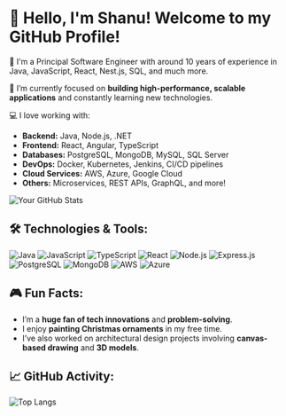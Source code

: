 # 👋 Hello, I'm Shanu! Welcome to my GitHub Profile!

🚀 I'm a Principal Software Engineer with around 10 years of experience in Java, JavaScript, React, Nest.js, SQL, and much more.

🌱 I’m currently focused on **building high-performance, scalable applications** and constantly learning new technologies.

💻 I love working with:
- **Backend:** Java, Node.js, .NET
- **Frontend:** React, Angular, TypeScript
- **Databases:** PostgreSQL, MongoDB, MySQL, SQL Server
- **DevOps:** Docker, Kubernetes, Jenkins, CI/CD pipelines
- **Cloud Services:** AWS, Azure, Google Cloud
- **Others:** Microservices, REST APIs, GraphQL, and more!

![Your GitHub Stats](https://github-readme-stats.vercel.app/api?username=ShanuEngineer&show_icons=true&count_private=true&hide=prs&theme=radical)


## 🛠️ Technologies & Tools:
![Java](https://img.shields.io/badge/Java-%23F7DF1E.svg?style=flat&logo=java&logoColor=black)
![JavaScript](https://img.shields.io/badge/JavaScript-%23F7DF1E.svg?style=flat&logo=javascript&logoColor=black)
![TypeScript](https://img.shields.io/badge/TypeScript-%232F73B5.svg?style=flat&logo=typescript&logoColor=white)
![React](https://img.shields.io/badge/React-%2361DAFB.svg?style=flat&logo=react&logoColor=black)
![Node.js](https://img.shields.io/badge/Node.js-339933.svg?style=flat&logo=node.js&logoColor=white)
![Express.js](https://img.shields.io/badge/Express.js-%23404d59.svg?style=flat&logo=express&logoColor=white)
![PostgreSQL](https://img.shields.io/badge/PostgreSQL-%23316192.svg?style=flat&logo=postgresql&logoColor=white)
![MongoDB](https://img.shields.io/badge/MongoDB-%2347A248.svg?style=flat&logo=mongodb&logoColor=white)
![AWS](https://img.shields.io/badge/AWS-%23FF9900.svg?style=flat&logo=amazon-aws&logoColor=white)
![Azure](https://img.shields.io/badge/Azure-%230078D4.svg?style=flat&logo=microsoft-azure&logoColor=white)

## 🎮 Fun Facts:
- I’m a **huge fan of tech innovations** and **problem-solving**.
- I enjoy **painting Christmas ornaments** in my free time.
- I’ve also worked on architectural design projects involving **canvas-based drawing** and **3D models**.

## 📈 GitHub Activity:
![Top Langs](https://github-readme-stats.vercel.app/api/top-langs/?username=ShanuEngineer&layout=compact&theme=radical&cache_seconds=86400)

